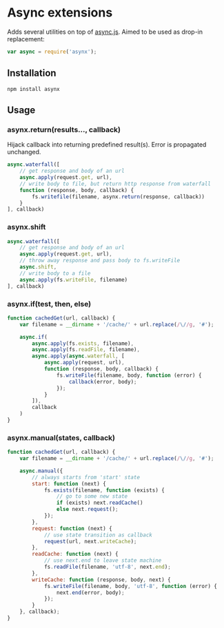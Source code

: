 # Async extensions

Adds several utilities on top of [async.js](https://github.com/caolan/async). Aimed to be used as drop-in replacement:

```js
var async = require('asynx');
```


## Installation

```
npm install asynx
```


## Usage

### asynx.return(results..., callback)

Hijack callback into returning predefined result(s). Error is propagated unchanged.

```js
async.waterfall([
    // get response and body of an url
    async.apply(request.get, url),
    // write body to file, but return http response from waterfall
    function (response, body, callback) {
        fs.writefile(filename, asynx.return(response, callback))
    }
], callback)
```


### asynx.shift

```js
async.waterfall([
    // get response and body of an url
    async.apply(request.get, url),
    // throw away response and pass body to fs.writeFile
    async.shift,
    // write body to a file
    async.apply(fs.writeFile, filename)
], callback)
```


### asynx.if(test, then, else)

```js
function cachedGet(url, callback) {
    var filename = __dirname + '/cache/' + url.replace(/\//g, '#');

    async.if(
        async.apply(fs.exists, filename),
        async.apply(fs.readFile, filename),
        async.apply(async.waterfall, [
            async.apply(request, url),
            function (response, body, callback) {
                fs.writeFile(filename, body, function (error) {
                    callback(error, body);
                });
            }
        ]),
        callback
    )
}
```


### asynx.manual(states, callback)

```js
function cachedGet(url, callback) {
    var filename = __dirname + '/cache/' + url.replace(/\//g, '#');

    async.manual({
        // always starts from 'start' state
        start: function (next) {
            fs.exists(filename, function (exists) {
                // go to some new state
                if (exists) next.readCache()
                else next.request();
            });
        },
        request: function (next) {
            // use state transition as callback
            request(url, next.writeCache);
        },
        readCache: function (next) {
            // use next.end to leave state machine
            fs.readFile(filename, 'utf-8', next.end);
        },
        writeCache: function (response, body, next) {
            fs.writeFile(filename, body, 'utf-8', function (error) {
                next.end(error, body);
            });
        }
    }, callback);
}
```
